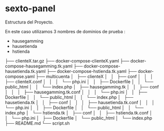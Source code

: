 # sexto-panel
Estructura del Proyecto.

En este caso utilizamos 3 nombres de dominios de prueba :

- hausegamming
- hausetienda
- hstienda

├── clienteX.tar.gz
├── docker-compose-clienteX.yaml
├── docker-compose-hausegamming.tk.yaml
├── docker-compose-hausetienda.tk.yaml
├── docker-compose-hstienda.tk.yaml
├── docker-compose.yaml
├── multicuenta
│   ├── clienteX
│   │   ├── conf
│   │   │   ├── clienteX.conf
│   │   │   └── php.ini
│   │   ├── Dockerfile
│   │   └── public_html
│   │       └── index.php
│   ├── hausegamming.tk
│   │   ├── conf
│   │   │   ├── hausegamming.tk.conf
│   │   │   └── php.ini
│   │   ├── Dockerfile
│   │   └── public_html
│   │       └── index.php
│   ├── hausetienda.tk
│   │   ├── conf
│   │   │   ├── hausetienda.tk.conf
│   │   │   └── php.ini
│   │   ├── Dockerfile
│   │   └── public_html
│   │       └── index.php
│   └── hstienda.tk
│       ├── conf
│       │   ├── hstienda.tk.conf
│       │   └── php.ini
│       ├── Dockerfile
│       └── public_html
│           └── index.php
├── README.md
└── script.sh
